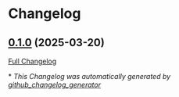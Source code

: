 # Changelog

## [0.1.0](https://github.com/Carrera-Dev-Consulting/esper-genesis-character-creator/tree/0.1.0) (2025-03-20)

[Full Changelog](https://github.com/Carrera-Dev-Consulting/esper-genesis-character-creator/compare/24f99116803fe66fc2d1f8e53e135939c580480c...0.1.0)



\* *This Changelog was automatically generated by [github_changelog_generator](https://github.com/github-changelog-generator/github-changelog-generator)*
